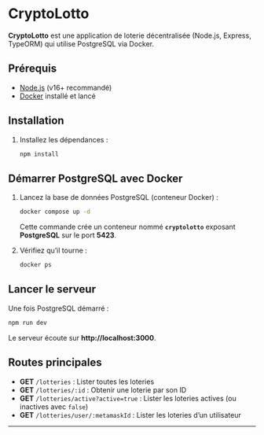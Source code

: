 # CryptoLotto

**CryptoLotto** est une application de loterie décentralisée (Node.js, Express, TypeORM) qui utilise PostgreSQL via Docker.

## Prérequis
- [Node.js](https://nodejs.org/) (v16+ recommandé)
- [Docker](https://www.docker.com/) installé et lancé

## Installation
1. Installez les dépendances :
   ```bash
   npm install
   ```

## Démarrer PostgreSQL avec Docker
1. Lancez la base de données PostgreSQL (conteneur Docker) :
   ```bash
   docker compose up -d 
   ```
   Cette commande crée un conteneur nommé **`cryptolotto`** exposant **PostgreSQL** sur le port **5423**.

2. Vérifiez qu’il tourne :
   ```bash
   docker ps
   ```

## Lancer le serveur
Une fois PostgreSQL démarré :
```bash
npm run dev
```
Le serveur écoute sur **http://localhost:3000**.

## Routes principales
- **GET** `/lotteries` : Lister toutes les loteries  
- **GET** `/lotteries/:id` : Obtenir une loterie par son ID  
- **GET** `/lotteries/active?active=true` : Lister les loteries actives (ou inactives avec `false`)  
- **GET** `/lotteries/user/:metamaskId` : Lister les loteries d’un utilisateur
---
